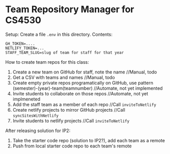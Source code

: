 # Team Repository Manager for CS4530

Setup:
Create a file `.env` in this directory. Contents:

```
GH_TOKEN=....
NETLIFY_TOKEN=...
STAFF_TEAM_SLUG=slug of team for staff for that year
```

How to create team repos for this class:
1. Create a new team on GitHub for staff, note the name //Manual, todo
2. Get a CSV with teams and names //Manual, todo
3. Create empty private repos programatically on GitHub, use pattern (semester)-(year)-team(teamnumber) //Automate, not yet implemented
4. Invite students to collaborate on those repos //Automate, not yet implmeneted
5. Add the staff team as a member of each repo //Call `inviteToNetlify`
6. Create netlify projects to mirror GitHub projects //Call `syncSitesWithNetlify`
7. Invite students to netlify projects //Call `inviteToNetlify`

After releasing solution for IP2:
1. Take the starter code repo (solution to IP2?), add each team as a remote
2. Push from local starter code repo to each team's remote
